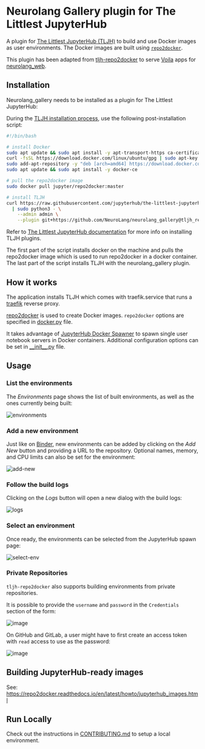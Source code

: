 # Neurolang Gallery plugin for The Littlest JupyterHub

A plugin for [The Littlest JupyterHub (TLJH)](https://tljh.jupyter.org) to build and use Docker images as user environments. The Docker images are built using [`repo2docker`](https://repo2docker.readthedocs.io/en/latest/).

This plugin has been adapted from [tljh-repo2docker](https://github.com/plasmabio/tljh-repo2docker) to serve [Voila](https://github.com/voila-dashboards/voila/tree/stable) apps for [neurolang_web](https://github.com/NeuroLang/neurolang_web).


## Installation

Neurolang_gallery needs to be installed as a plugin for The Littlest JupyterHub:

During the [TLJH installation process](http://tljh.jupyter.org/en/latest/install/index.html), use the following post-installation script:

```bash
#!/bin/bash

# install Docker
sudo apt update && sudo apt install -y apt-transport-https ca-certificates curl software-properties-common
curl -fsSL https://download.docker.com/linux/ubuntu/gpg | sudo apt-key add -
sudo add-apt-repository -y "deb [arch=amd64] https://download.docker.com/linux/ubuntu bionic stable"
sudo apt update && sudo apt install -y docker-ce

# pull the repo2docker image
sudo docker pull jupyter/repo2docker:master

# install TLJH
curl https://raw.githubusercontent.com/jupyterhub/the-littlest-jupyterhub/master/bootstrap/bootstrap.py \
  | sudo python3 - \
    --admin admin \
    --plugin git+https://github.com/NeuroLang/neurolang_gallery@tljh_repo2docker#"egg=neurolang-gallery"
```

Refer to [The Littlest JupyterHub documentation](http://tljh.jupyter.org/en/latest/topic/customizing-installer.html?highlight=plugins#installing-tljh-plugins)
for more info on installing TLJH plugins.

The first part of the script installs docker on the machine and pulls the repo2docker image which is used to run repo2docker in a docker container. The last part of the script installs TLJH with the neurolang_gallery plugin.

## How it works
The application installs TLJH which comes with traefik.service that runs a [traefik](https://github.com/traefik/traefik) reverse proxy.

[repo2docker](https://github.com/jupyterhub/repo2docker) is used to create Docker images. `repo2docker` options are specified in [docker.py](./tljh_repo2docker/docker.py) file.

It takes advantage of [JupyterHub Docker Spawner](https://github.com/jupyterhub/dockerspawner) to spawn single user notebook servers in Docker containers. Additional configuration options can be set in [\_\_init\_\_.py](./tljh_repo2docker/__init__.py) file. 


## Usage

### List the environments

The *Environments* page shows the list of built environments, as well as the ones currently being built:

![environments](https://user-images.githubusercontent.com/591645/80962805-056df500-8e0e-11ea-81ab-6efc1c97432d.png)

### Add a new environment

Just like on [Binder](https://mybinder.org), new environments can be added by clicking on the *Add New* button and providing a URL to the repository. Optional names, memory, and CPU limits can also be set for the environment:

![add-new](https://user-images.githubusercontent.com/591645/80963115-9fce3880-8e0e-11ea-890b-c9b928f7edb1.png)

### Follow the build logs

Clicking on the *Logs* button will open a new dialog with the build logs:

![logs](https://user-images.githubusercontent.com/591645/82306574-86f18580-99bf-11ea-984b-4749ddde15e7.png)

### Select an environment

Once ready, the environments can be selected from the JupyterHub spawn page:

![select-env](https://user-images.githubusercontent.com/591645/81152248-10e22d00-8f82-11ea-9b5f-5831d8f7d085.png)

### Private Repositories

`tljh-repo2docker` also supports building environments from private repositories.

It is possible to provide the `username` and `password` in the `Credentials` section of the form:

![image](https://user-images.githubusercontent.com/591645/107362654-51567480-6ad9-11eb-93be-74d3b1c37828.png)

On GitHub and GitLab, a user might have to first create an access token with `read` access to use as the password:

![image](https://user-images.githubusercontent.com/591645/107350843-39c3bf80-6aca-11eb-8b82-6fa95ba4c7e4.png)

## Building JupyterHub-ready images

See: https://repo2docker.readthedocs.io/en/latest/howto/jupyterhub_images.html

## Run Locally

Check out the instructions in [CONTRIBUTING.md](./CONTRIBUTING.md) to setup a local environment.
